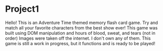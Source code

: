 # Project1

Hello!
This is an Adventure Time themed memory flash card game.
Try and match all your favorite characters from the best show ever!
This game was built using DOM manipulation and hours of blood, sweat, and tears (not in order)
Images were taken off the internet. I don't own any of them.
This game is still a work in progress, but it functions and is ready to be played!

















<!-- Bronze
- 10 cards (x2)
- repository for matched cards

Silver
- reset button
- score counter

Gold
- images on back of card
- flip animation